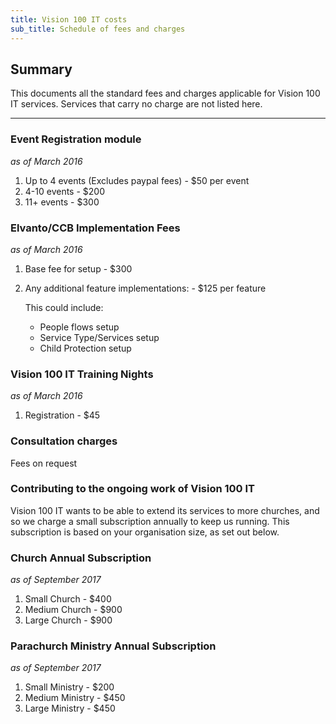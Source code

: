```yaml
---
title: Vision 100 IT costs
sub_title: Schedule of fees and charges
---
```


Summary
------
This documents all the standard fees and charges applicable for Vision 100 IT services. Services that carry no charge are not listed here.
***
### Event Registration module
*as of March 2016*

1. Up to 4 events (Excludes paypal fees) - $50 per event
2. 4-10 events - $200
3. 11+ events - $300

### Elvanto/CCB Implementation Fees
*as of March 2016*

1. Base fee for setup - $300
2. Any additional feature implementations: - $125 per feature

	This could include:

	- People flows setup
	- Service Type/Services setup
	- Child Protection setup

### Vision 100 IT Training Nights
*as of March 2016*

1. Registration - $45

### Consultation charges
Fees on request

### Contributing to the ongoing work of Vision 100 IT

Vision 100 IT wants to be able to extend its services to more churches, and so we charge a small subscription annually to keep us running. This subscription is based on your organisation size, as set out below.

### Church Annual Subscription
*as of September 2017*

1. Small Church - $400
2. Medium Church - $900
3. Large Church - $900

### Parachurch Ministry Annual Subscription
*as of September 2017*

1. Small Ministry - $200
2. Medium Ministry - $450
3. Large Ministry - $450
